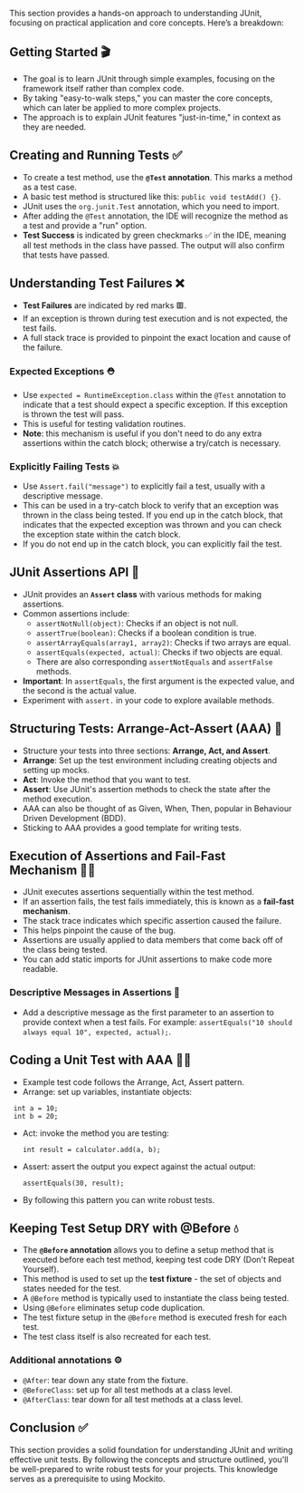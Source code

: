 This section provides a hands-on approach to understanding JUnit, focusing on practical application and core concepts. Here’s a breakdown:

## Getting Started 🎬

- The goal is to learn JUnit through simple examples, focusing on the framework itself rather than complex code.
- By taking "easy-to-walk steps," you can master the core concepts, which can later be applied to more complex projects.
- The approach is to explain JUnit features "just-in-time," in context as they are needed.

## Creating and Running Tests ✅

- To create a test method, use the **`@Test` annotation**. This marks a method as a test case.
- A basic test method is structured like this: `public void testAdd() {}`.
- JUnit uses the `org.junit.Test` annotation, which you need to import.
- After adding the `@Test` annotation, the IDE will recognize the method as a test and provide a "run" option.
- **Test Success** is indicated by green checkmarks ✅ in the IDE, meaning all test methods in the class have passed. The output will also confirm that tests have passed.

## Understanding Test Failures ❌

- **Test Failures** are indicated by red marks 🟥.
- If an exception is thrown during test execution and is not expected, the test fails.
- A full stack trace is provided to pinpoint the exact location and cause of the failure.

### Expected Exceptions ⛑️

- Use `expected = RuntimeException.class` within the `@Test` annotation to indicate that a test should expect a specific exception. If this exception is thrown the test will pass.
- This is useful for testing validation routines.
- **Note**: this mechanism is useful if you don't need to do any extra assertions within the catch block; otherwise a try/catch is necessary.

### Explicitly Failing Tests 💥

- Use `Assert.fail("message")` to explicitly fail a test, usually with a descriptive message.
- This can be used in a try-catch block to verify that an exception was thrown in the class being tested. If you end up in the catch block, that indicates that the expected exception was thrown and you can check the exception state within the catch block.
- If you do not end up in the catch block, you can explicitly fail the test.

## JUnit Assertions API 🤔

- JUnit provides an **`Assert` class** with various methods for making assertions.
- Common assertions include:
    - `assertNotNull(object)`: Checks if an object is not null.
    - `assertTrue(boolean)`: Checks if a boolean condition is true.
    - `assertArrayEquals(array1, array2)`: Checks if two arrays are equal.
    - `assertEquals(expected, actual)`: Checks if two objects are equal.
    - There are also corresponding `assertNotEquals` and `assertFalse` methods.
- **Important**: In `assertEquals`, the first argument is the expected value, and the second is the actual value.
- Experiment with `assert.` in your code to explore available methods.

## Structuring Tests: Arrange-Act-Assert (AAA) 📐

- Structure your tests into three sections: **Arrange, Act, and Assert**.
- **Arrange**: Set up the test environment including creating objects and setting up mocks.
- **Act**: Invoke the method that you want to test.
- **Assert**: Use JUnit's assertion methods to check the state after the method execution.
- AAA can also be thought of as Given, When, Then, popular in Behaviour Driven Development (BDD).
- Sticking to AAA provides a good template for writing tests.

## Execution of Assertions and Fail-Fast Mechanism 🏃‍♀️

- JUnit executes assertions sequentially within the test method.
- If an assertion fails, the test fails immediately, this is known as a **fail-fast mechanism**.
- The stack trace indicates which specific assertion caused the failure.
- This helps pinpoint the cause of the bug.
- Assertions are usually applied to data members that come back off of the class being tested.
- You can add static imports for JUnit assertions to make code more readable.

### Descriptive Messages in Assertions 💬

- Add a descriptive message as the first parameter to an assertion to provide context when a test fails. For example: `assertEquals("10 should always equal 10", expected, actual);`.

## Coding a Unit Test with AAA 👩‍💻

- Example test code follows the Arrange, Act, Assert pattern.
- Arrange: set up variables, instantiate objects:

```
 int a = 10;
 int b = 20;
```

- Act: invoke the method you are testing:
    
    ```
    int result = calculator.add(a, b);
    ```
    
- Assert: assert the output you expect against the actual output:
    
    ```
    assertEquals(30, result);
    ```
    
- By following this pattern you can write robust tests.

## Keeping Test Setup DRY with @Before 💧

- The **`@Before` annotation** allows you to define a setup method that is executed before each test method, keeping test code DRY (Don't Repeat Yourself).
- This method is used to set up the **test fixture** - the set of objects and states needed for the test.
- A `@Before` method is typically used to instantiate the class being tested.
- Using `@Before` eliminates setup code duplication.
- The test fixture setup in the `@Before` method is executed fresh for each test.
- The test class itself is also recreated for each test.

### Additional annotations ⚙️

- `@After`: tear down any state from the fixture.
- `@BeforeClass`: set up for all test methods at a class level.
- `@AfterClass`: tear down for all test methods at a class level.

## Conclusion ✅

This section provides a solid foundation for understanding JUnit and writing effective unit tests. By following the concepts and structure outlined, you'll be well-prepared to write robust tests for your projects. This knowledge serves as a prerequisite to using Mockito.
